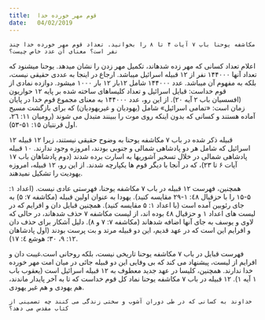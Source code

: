 ```yaml
---
title:  قوم مهر خورده خدا
date:   04/02/2019
---
```


`مکاشفه یوحنا باب ۷ آیات ۴ تا ۸ را بخوانید. تعداد قوم مهر خورده خدا چند نفر است؟ معنای آن عدد خاص چیست؟`

اعلام تعداد کسانی که مهر زده شدهاند، تکمیل مهر زدن را نشان میدهد. یوحنا میشنود که تعداد آنها ۱۴۴۰۰۰ نفر از ۱۲ قبیله اسرائیل میباشد. ارجاع در اینجا به عددی حقیقی نیست، بلکه به مفهوم آن میباشد. عدد ۱۴۴۰۰۰ شامل ۱۲بار ۱۲ بار ۱۰۰۰ میشود. دوازده نمادی از قوم خداست: قبایل اسرائیل و تعداد کلیساهای ساخته شده بر پایه ۱۲ حواریون (افسسیان باب ۲ آیه ۲۰). از این رو، عدد ۱۴۴۰۰۰ به معنای مجموع قوم خدا در پایان زمان است: «تمامی اسرائیل» شامل (یهودیان و غیریهودیان) که برای بازگشت مسیح آماده هستند و کسانی که بدون اینکه روی موت را ببینند متبدل می شوند (رومیان ١١: ٢٦، اول قرنتیان ١۵: ۵١-۵۳). 

۱۲ قبیله ذکر شده در باب ۷ مکاشفه یوحنا به وضوح حقیقی نیستند، زیرا ۱۲ قبیله اسرائیل که شامل هر دو پادشاهی شمالی و جنوبی بودند، امروزه وجود ندارند. ۱۰ قبیله پادشاهی شمالی در خلال تسخیر آشوریها به اسارت برده شدند (دوم پادشاهان باب ۱۷ آیات ۶ تا ۲۳)، که در آنجا با دیگر قوم ها یکپارچه شدند. از این رو، ۱۲ قبیله، امروزه یهودیت را تشکیل نمیدهند.

همچنین، فهرست ۱۲ قبیله در باب ۷ مکاشفه یوحنا، فهرستی عادی نیست. (اعداد ١: ۵-١۵ را با حزقیال ٤۸: ١-٢۹ مقایسه کنید). یهودا به عنوان اولین قبیله (مکاشفه ٧: ۵) به جای رئوبین آمده است (با اعداد ١: ۵ مقایسه کنید). همچنین قبایل دان و افرایم که در لیست های اعداد ١ و حزقیال ٤۸ بوده اند، از لیست مکاشفه ٧ حذف شدهاند، در حالی که لاوی  و یوسف به جای آنها اضافه شدهاند (مکاشفه ٧: ٧ و ۸). دلیل آشکار برای حذف دان و افرایم این است که در عهد قدیم، این دو قبیله مرتد و بت پرست بودند (اول پادشاهان ١٢: ۹، ۳٠؛ هوشع ٤: ١٧). 

فهرست قبایل در باب ۷ مکاشفه یوحنا تاریخی نیست، بلکه روحانی است.غیبت دان و افرایم از لیست، پیشنهاد می کند که بی وفایی این دو قبیله جائی در میان امت مهر خورده خدا ندارند. همچنین، کلیسا در عهد جدید معطوف به ۱۲ قبیله اسرائیل است (یعقوب باب ۱ آیه ۱). ۱۲ قبیله در باب ۷ مکاشفه یوحنا نماد کل قوم خداست که تا به آخر پایدار ماندند، هم یهودی و هم غیر یهودی.

`خداوند به کسانی که در طی دوران آشوب و سختی زندگی می کنند چه تضمینی از کتاب مقدس می دهد؟`